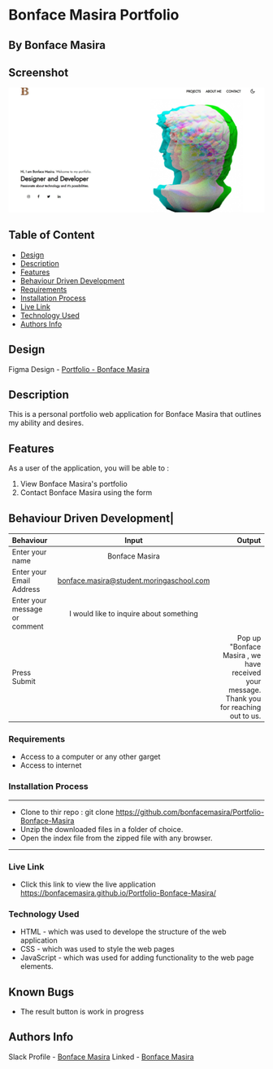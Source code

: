 # Bonface Masira Portfolio
 ## By Bonface Masira
## Screenshot
 ![image](./assets/images/Capture.JPG)

 ## Table of Content
 - [Design](#design)
 - [Description](#description)
 - [Features](#features)
 - [Behaviour Driven Development](#Behaviour-Driven-Development)
 - [Requirements](#requirements)
 - [Installation Process](#installation-Process)
 - [Live Link](#Live-Link)
 - [Technology  Used](#technology-Used)
 - [Authors Info](#Authors-Info)
## Design

Figma Design - [Portfolio - Bonface Masira](https://www.figma.com/file/q4riPMOuzfayY4o2wOLmLp/Bonface-Masira---Personal-Portfolio?node-id=0%3A1)

 ## Description

 <p>This is a personal portfolio web application for Bonface Masira that outlines my ability and desires.</p>

## Features
As a user of the application, you will be able to :
1. View Bonface Masira's portfolio
2. Contact Bonface Masira using the form

## Behaviour Driven Development|
| Behaviour      | Input        | Output       |
| :------------- | :----------: | -----------: |
|  Enter your name  |   Bonface Masira |     |
| Enter your Email Address  | bonface.masira@student.moringaschool.com |   |
| Enter your message or comment   |  I would like to inquire about something     |     |
| Press Submit|     |Pop up "Bonface Masira , we have received your message. Thank you for reaching out to us.|

 ###  Requirements
 * Access to  a computer or any other garget
 * Access to internet

 ### Installation Process
 ****
* Clone to thir repo : git clone https://github.com/bonfacemasira/Portfolio-Bonface-Masira
* Unzip the downloaded files in a folder of choice.
* Open the index file from the zipped file with any browser.
 ****

### Live Link
- Click this link to view the live application https://bonfacemasira.github.io/Portfolio-Bonface-Masira/
### Technology  Used
* HTML - which was used to develope the structure of the web application
* CSS - which was used to style the web pages
* JavaScript - which was used for adding functionality to the web page elements.

## Known Bugs
* The result button is work in progress

## Authors Info
Slack Profile - [Bonface Masira](https://app.slack.com/client/T0101L740P4/C010E0J8BRA/user_profile/U03DNHF0QKA)
Linked - [Bonface Masira](https://www.linkedin.com/in/bonface-masira-975447a4)